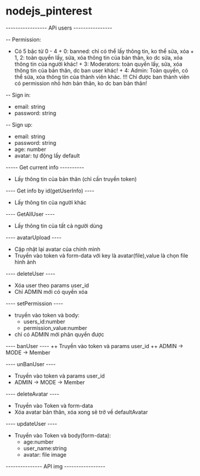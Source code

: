 # nodejs_pinterest
----------------- APi users ----------------

-- Permission:
+ Có 5 bậc từ 0 - 4 + 0: banned: chỉ có thể lấy thông tin, ko thể sửa, xóa + 1, 2: toàn quyền lấy, sửa, xóa thông tin của bản thân, ko dc sửa, xóa thông tin của người khác! + 3: Moderators: toàn quyền lấy, sửa, xóa thông tin của bản thân, dc ban user khác! + 4: Admin: Toàn quyền, có thể sửa, xóa thông tin của thành viên khác. !!! Chỉ được ban thành viên có permission nhỏ hơn bản thân, ko dc ban bản thân!

-- Sign in:
+ email: string
+ password: string

-- Sign up:
+ email: string
+ password: string
+ age: number
+ avatar: tự động lấy default

----- Get current info ----------
+ Lấy thông tin của bản thân (chỉ cần truyền token) 

---- Get info by id(getUserInfo) ----
+ Lấy thông tin của người khác 

---- GetAllUser ----
+ Lấy thông tin của tất cả người dùng

---- avatarUpload ----
+ Cập nhật lại avatar của chính mình
+ Truyền vào token và form-data với key là avatar(file),value là chọn file hình ảnh

---- deleteUser ----
+ Xóa user theo params user_id
+ Chỉ ADMIN mới có quyền xóa

---- setPermission ----
+ truyền vào token và body:
  + users_id:number
  + permission_value:number
+ chỉ có ADMIN mới phân quyền được

---- banUser ----
++ Truyền vào token và params user_id
++ ADMIN -> MODE -> Member

---- unBanUser ----
+ Truyền vào token và params user_id
+ ADMIN -> MODE -> Member

---- deleteAvatar ----
+  Truyền vào Token và form-data
+ Xóa avatar bản thân, xóa xong sẽ trở về defaultAvatar

---- updateUser ----
+ Truyền vào Token và body(form-data):
  + age:number
  + user_name:string
  + avatar: file image
  
--------------- API img -----------------
